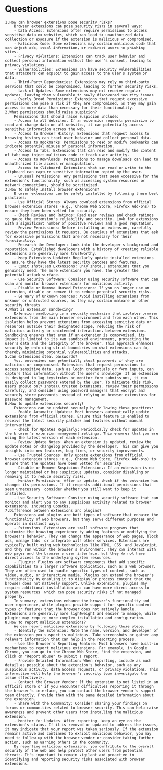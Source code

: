 # Questions 

    1.How can browser extensions pose security risks?
        Browser extensions can pose security risks in several ways:
        - Data Access: Extensions often require permissions to access sensitive data on websites, which can lead to unauthorized data collection or exposure if the extension is malicious or compromised.
        - Malicious Code: Some extensions may contain malicious code that can inject ads, steal information, or redirect users to phishing sites.
        - Privacy Violations: Extensions can track user behavior and collect personal information without the user's consent, leading to privacy violations.
        - Vulnerabilities: Extensions can have security vulnerabilities that attackers can exploit to gain access to the user's system or data.
        - Third-Party Dependencies: Extensions may rely on third-party services that could be compromised, leading to further security risks.
        - Lack of Updates: Some extensions may not receive regular updates, leaving them vulnerable to newly discovered security issues.
        - Overly Broad Permissions: Extensions that request excessive permissions can pose a risk if they are compromised, as they may gain access to more data than necessary for their functionality.
    2.What permissions should raise suspicion?
        Permissions that should raise suspicion include:
        - Access to All Websites: If an extension requests permission to read and change data on all websites, it can potentially access sensitive information across the web.
        - Access to Browser History: Extensions that request access to browsing history can track user behavior and collect personal data.
        - Access to Bookmarks: Permissions to read or modify bookmarks can indicate potential misuse of personal information.
        - Access to Tabs: Extensions that can read and modify the content of tabs may inject malicious code or track user activity.
        - Access to Downloads: Permissions to manage downloads can lead to unauthorized file access or manipulation.
        - Access to Clipboard: Extensions that can read or write to the clipboard can capture sensitive information copied by the user.
        - Unusual Permissions: Any permissions that seem excessive for the extension's functionality, such as accessing system resources or network connections, should be scrutinized.
    3.How to safely install browser extensions?
        Browser extensions can be safely installed by following these best practices:
        - Use Official Stores: Always download extensions from official browser extension stores (e.g., Chrome Web Store, Firefox Add-ons) to ensure they have been vetted for security.
        - Check Reviews and Ratings: Read user reviews and check ratings to gauge the extension's reliability and security. Look for extensions with a significant number of positive reviews and a good reputation.
        - Review Permissions: Before installing an extension, carefully review the permissions it requests. Be cautious of extensions that ask for excessive permissions that are not necessary for their functionality.
        - Research the Developer: Look into the developer's background and reputation. Established developers with a history of creating reliable extensions are generally more trustworthy.
        - Keep Extensions Updated: Regularly update installed extensions to ensure they have the latest security patches and features.
        - Limit Installed Extensions: Only install extensions that you genuinely need. The more extensions you have, the greater the potential attack surface.
        - Use Security Software: Consider using security software that can scan and monitor browser extensions for malicious activity.
        - Disable or Remove Unused Extensions: If you no longer use an extension, disable or remove it to reduce potential security risks.
        - Be Wary of Unknown Sources: Avoid installing extensions from unknown or untrusted sources, as they may contain malware or other security threats.
    4.What is extension sandboxing?
        Extension sandboxing is a security mechanism that isolates browser extensions from the main browser environment and from each other. This isolation helps prevent extensions from accessing sensitive data or resources outside their designated scope, reducing the risk of malicious activity or unintended interactions between extensions. Sandboxing ensures that even if an extension is compromised, its impact is limited to its own sandboxed environment, protecting the user's data and the integrity of the browser. This approach enhances security by enforcing strict boundaries on what extensions can do, thereby minimizing potential vulnerabilities and attacks.
    5.Can extensions steal passwords?
        Yes, extensions can potentially steal passwords if they are malicious or compromised. Extensions that request permissions to access sensitive data, such as login credentials or form inputs, can capture this information without the user's knowledge. If an extension is designed to log keystrokes or monitor form submissions, it can easily collect passwords entered by the user. To mitigate this risk, users should only install trusted extensions, review their permissions carefully, and consider using password managers that encrypt and securely store passwords instead of relying on browser extensions for password management.
    6.How to update extensions securely?
        Extensions can be updated securely by following these practices:
        - Enable Automatic Updates: Most browsers automatically update extensions from official stores. Ensure this feature is enabled to receive the latest security patches and features without manual intervention.
        - Check for Updates Regularly: Periodically check for updates in the browser's extension management settings. This ensures that you are using the latest version of each extension.
        - Review Update Notes: When an extension is updated, review the update notes or changelog provided by the developer. This can give you insights into new features, bug fixes, or security improvements.
        - Use Trusted Sources: Only update extensions from official browser extension stores (e.g., Chrome Web Store, Firefox Add-ons) to ensure that the updates have been vetted for security.
        - Disable or Remove Suspicious Extensions: If an extension is no longer maintained or has suspicious updates, consider disabling or removing it to reduce security risks.
        - Monitor Permissions: After an update, check if the extension has changed its permissions. If it requests additional permissions that seem unnecessary, consider whether you still want to keep it installed.
        - Use Security Software: Consider using security software that can monitor and alert you to any suspicious activity related to browser extensions, including updates.
    7.Difference between extensions and plugins?
        Extensions and plugins are both types of software that enhance the functionality of web browsers, but they serve different purposes and operate in distinct ways:
        - Extensions: Extensions are small software programs that customize the browsing experience by adding features or modifying the browser's behavior. They can change the appearance of web pages, block ads, manage tabs, or integrate with other services. Extensions are typically built using web technologies like HTML, CSS, and JavaScript, and they run within the browser's environment. They can interact with web pages and the browser's user interface, but they do not have direct access to the underlying system resources.
        - Plugins: Plugins are software components that add specific capabilities to a larger software application, such as a web browser. They are often used to handle specific types of content, such as video, audio, or interactive media. Plugins can extend the browser's functionality by enabling it to display or process content that the browser does not natively support. Unlike extensions, plugins may require additional installation and can have more direct access to system resources, which can pose security risks if not managed properly.
        In summary, extensions enhance the browser's functionality and user experience, while plugins provide support for specific content types or features that the browser does not natively handle. Extensions are generally more lightweight and easier to manage, while plugins may require more complex installation and configuration.
    8.How to report malicious extensions?
        We can report malicious extensions by following these steps:
        - Identify the Extension: Note the name, version, and developer of the extension you suspect is malicious. Take screenshots or gather any relevant information that can help in the reporting process.
        - Use the Browser's Reporting Feature: Most browsers have built-in mechanisms to report malicious extensions. For example, in Google Chrome, you can go to the Chrome Web Store, find the extension, and click on "Report abuse" to submit a report.
        - Provide Detailed Information: When reporting, include as much detail as possible about the extension's behavior, such as any suspicious activity, data access requests, or privacy violations. This information will help the browser's security team investigate the issue effectively.
        - Contact the Browser Vendor: If the extension is not listed in an official store or if you encounter difficulties reporting it through the browser's interface, you can contact the browser vendor's support team directly. Provide them with the same detailed information about the extension.
        - Share with the Community: Consider sharing your findings on forums or communities related to browser security. This can help raise awareness and prevent other users from installing the malicious extension.
        - Monitor for Updates: After reporting, keep an eye on the extension's status. If it is removed or updated to address the issues, it may indicate that your report was taken seriously. If the extension remains active and continues to exhibit malicious behavior, you may need to follow up with the browser vendor or consider taking further action, such as warning others in the community.
        By reporting malicious extensions, you contribute to the overall security of the web and help protect other users from potential threats. It's important to remain vigilant and proactive in identifying and reporting security risks associated with browser extensions.